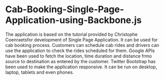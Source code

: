 # Cab-Booking-Single-Page-Application-using-Backbone.js

The application is based on the tutorial provided by Christophe Coenraetsfor development of Single Page Application.
It can be used for cab booking process. Customers can schedule cab rides and drivers can use the application to check the rides scheduled for them.
Google APIs have been used to fetch the location, time duration and distance frmo source to destination as entered by the customer.
Twitter Bootstrap has been used to make the application responsive. It can be run on desktop, laptop, tablets and even phones.
